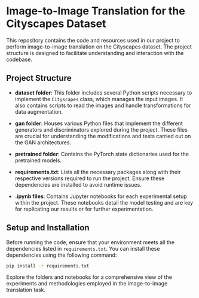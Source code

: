 
# Image-to-Image Translation for the Cityscapes Dataset

This repository contains the code and resources used in our project to perform image-to-image translation on the Cityscapes dataset. The project structure is designed to facilitate understanding and interaction with the codebase.

## Project Structure

- **dataset folder**: This folder includes several Python scripts necessary to implement the `Cityscapes` class, which manages the input images. It also contains scripts to read the images and handle transformations for data augmentation.

- **gan folder**: Houses various Python files that implement the different generators and discriminators explored during the project. These files are crucial for understanding the modifications and tests carried out on the GAN architectures.

- **pretrained folder**: Contains the PyTorch state dictionaries used for the pretrained models.

- **requirements.txt**: Lists all the necessary packages along with their respective versions required to run the project. Ensure these dependencies are installed to avoid runtime issues.

- **.ipynb files**: Contains Jupyter notebooks for each experimental setup within the project. These notebooks detail the model testing and are key for replicating our results or for further experimentation.

## Setup and Installation

Before running the code, ensure that your environment meets all the dependencies listed in `requirements.txt`. You can install these dependencies using the following command:

```bash
pip install -r requirements.txt
```

Explore the folders and notebooks for a comprehensive view of the experiments and methodologies employed in the image-to-image translation task.